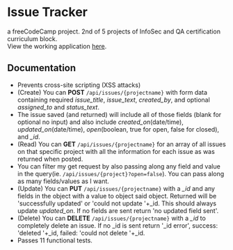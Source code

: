 # Issue Tracker
a freeCodeCamp project. 2nd of 5 projects of InfoSec and QA certification curriculum block.</br>
View the working application [here](https://bone-lavender.glitch.me/).</br>
## Documentation
* Prevents cross-site scripting (XSS attacks)
* (Create) You can <b>POST</b> <code>/api/issues/{projectname}</code> with form data containing required <i>issue_title</i>, <i>issue_text</i>, <i>created_by</i>, and optional <i>assigned_to</i> and <i>status_text</i>.
* The issue saved (and returned) will include all of those fields (blank for optional no input) and also include <i>created_on</i>(date/time), <i>updated_on</i>(date/time), <i>open</i>(boolean, true for open, false for closed), and <i>_id</i>.
* (Read) You can <b>GET</b> <code>/api/issues/{projectname}</code> for an array of all issues on that specific project with all the information for each issue as was returned when posted.
* You can filter my get request by also passing along any field and value in the query(ie. <code>/api/issues/{project}?open=false</code>). You can pass along as many fields/values as I want.
* (Update) You can <b>PUT</b> <code>/api/issues/{projectname}</code> with a <i>_id</i> and any fields in the object with a value to object said object. Returned will be 'successfully updated' or 'could not update '+_id. This should always update <i>updated_on</i>. If no fields are sent return 'no updated field sent'.
* (Delete) You can <b>DELETE</b> <code>/api/issues/{projectname}</code> with a <i>_id</i> to completely delete an issue. If no _id is sent return '_id error', success: 'deleted '+_id, failed: 'could not delete '+_id.
* Passes 11 functional tests.

